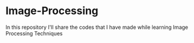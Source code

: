 # Image-Processing
In this repository I'll share the codes that I have made while learning Image Processing Techniques
